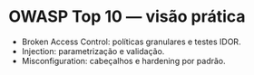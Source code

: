 # OWASP Top 10 — visão prática
- Broken Access Control: políticas granulares e testes IDOR.
- Injection: parametrização e validação.
- Misconfiguration: cabeçalhos e hardening por padrão.
